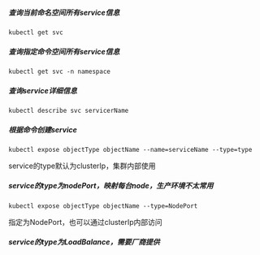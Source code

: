 ##### 查询当前命名空间所有service信息

```shell
kubectl get svc
```



##### 查询指定命令空间所有service信息

```shell
kubectl get svc -n namespace
```



##### 查询service详细信息

```shell
kubectl describe svc servicerName
```



##### 根据命令创建service

```shell
kubectl expose objectType objectName --name=serviceName --type=type
```

service的type默认为clusterIp，集群内部使用



##### service的type为nodePort，映射每台node，生产环境不太常用

```shell
kubectl expose objectType objectName --type=NodePort
```

指定为NodePort，也可以通过clusterIp内部访问



##### service的type为LoadBalance，需要厂商提供







